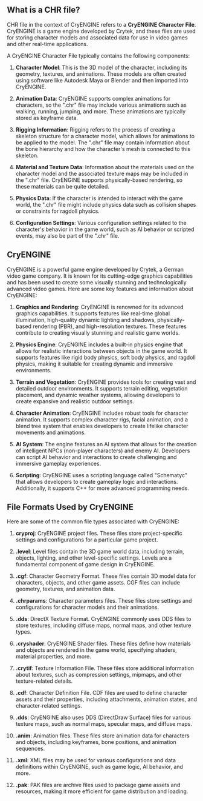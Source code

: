 ## What is a CHR file?

CHR file in the context of CryENGINE refers to a **CryENGINE Character File**. CryENGINE is a game engine developed by Crytek, and these files are used for storing character models and associated data for use in video games and other real-time applications.

A CryENGINE Character File typically contains the following components:

1.  **Character Model**: This is the 3D model of the character, including its geometry, textures, and animations. These models are often created using software like Autodesk Maya or Blender and then imported into CryENGINE.
    
2.  **Animation Data**: CryENGINE supports complex animations for characters, so the ".chr" file may include various animations such as walking, running, jumping, and more. These animations are typically stored as keyframe data.
    
3.  **Rigging Information**: Rigging refers to the process of creating a skeleton structure for a character model, which allows for animations to be applied to the model. The ".chr" file may contain information about the bone hierarchy and how the character's mesh is connected to this skeleton.
    
4.  **Material and Texture Data**: Information about the materials used on the character model and the associated texture maps may be included in the ".chr" file. CryENGINE supports physically-based rendering, so these materials can be quite detailed.
    
5.  **Physics Data**: If the character is intended to interact with the game world, the ".chr" file might include physics data such as collision shapes or constraints for ragdoll physics.
    
6.  **Configuration Settings**: Various configuration settings related to the character's behavior in the game world, such as AI behavior or scripted events, may also be part of the ".chr" file.

## CryENGINE

CryENGINE is a powerful game engine developed by Crytek, a German video game company. It is known for its cutting-edge graphics capabilities and has been used to create some visually stunning and technologically advanced video games. Here are some key features and information about CryENGINE:

1.  **Graphics and Rendering**: CryENGINE is renowned for its advanced graphics capabilities. It supports features like real-time global illumination, high-quality dynamic lighting and shadows, physically-based rendering (PBR), and high-resolution textures. These features contribute to creating visually stunning and realistic game worlds.
    
2.  **Physics Engine**: CryENGINE includes a built-in physics engine that allows for realistic interactions between objects in the game world. It supports features like rigid body physics, soft body physics, and ragdoll physics, making it suitable for creating dynamic and immersive environments.
    
3.  **Terrain and Vegetation**: CryENGINE provides tools for creating vast and detailed outdoor environments. It supports terrain editing, vegetation placement, and dynamic weather systems, allowing developers to create expansive and realistic outdoor settings.
    
4.  **Character Animation**: CryENGINE includes robust tools for character animation. It supports complex character rigs, facial animation, and a blend tree system that enables developers to create lifelike character movements and animations.
    
5.  **AI System**: The engine features an AI system that allows for the creation of intelligent NPCs (non-player characters) and enemy AI. Developers can script AI behavior and interactions to create challenging and immersive gameplay experiences.
       
6.  **Scripting**: CryENGINE uses a scripting language called "Schematyc" that allows developers to create gameplay logic and interactions. Additionally, it supports C++ for more advanced programming needs.

## File Formats Used by CryENGINE

Here are some of the common file types associated with CryENGINE:

1.  **cryproj**: CryENGINE project files. These files store project-specific settings and configurations for a particular game project.
    
2.  **.level**: Level files contain the 3D game world data, including terrain, objects, lighting, and other level-specific settings. Levels are a fundamental component of game design in CryENGINE.
    
3.  **.cgf**: Character Geometry Format. These files contain 3D model data for characters, objects, and other game assets. CGF files can include geometry, textures, and animation data.
    
4.  **.chrparams**: Character parameters files. These files store settings and configurations for character models and their animations.
    
5.  **.dds**: DirectX Texture Format. CryENGINE commonly uses DDS files to store textures, including diffuse maps, normal maps, and other texture types.
    
6.  **.cryshader**: CryENGINE Shader files. These files define how materials and objects are rendered in the game world, specifying shaders, material properties, and more.
    
7.  **.crytif**: Texture Information File. These files store additional information about textures, such as compression settings, mipmaps, and other texture-related details.
    
8.  **.cdf**: Character Definition File. CDF files are used to define character assets and their properties, including attachments, animation states, and character-related settings.
    
9.  **.dds**: CryENGINE also uses DDS (DirectDraw Surface) files for various texture maps, such as normal maps, specular maps, and diffuse maps.
    
10.  **.anim**: Animation files. These files store animation data for characters and objects, including keyframes, bone positions, and animation sequences.
    
11.  **.xml**: XML files may be used for various configurations and data definitions within CryENGINE, such as game logic, AI behavior, and more.
    
12.  **.pak**: PAK files are archive files used to package game assets and resources, making it more efficient for game distribution and loading.
    
